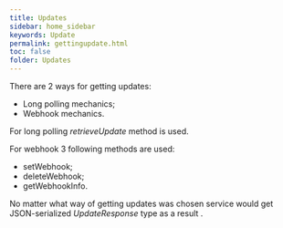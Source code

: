 ```yaml
---
title: Updates
sidebar: home_sidebar
keywords: Update 
permalink: gettingupdate.html
toc: false
folder: Updates
---
```


<p> There are 2 ways for getting updates:
<ul>
<li> Long polling mechanics;
</li>
<li> Webhook mechanics.
</li>
</ul>
</p>

<p> For long polling <i>retrieveUpdate</i> method is used.
</p>
<p> For webhook 3 following methods are used:
<ul>
<li> setWebhook;
</li>
<li> deleteWebhook;
</li>
<li> getWebhookInfo.
</li>
</ul>
</p>
<p> No matter what way of getting updates was chosen service would get  JSON-serialized <i>UpdateResponse</i> type as a result .
</p>